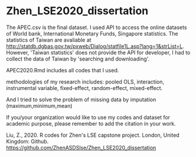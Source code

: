 # Zhen_LSE2020_dissertation
The APEC.csv is the final dataset. I used API to access the online datasets of World bank, International Monetary Funds, Singapore statistics. The statistics of Taiwan are avaliable at http://statdb.dgbas.gov.tw/pxweb/Dialog/statfile1L.asp?lang=1&strList=L. However, 'Taiwan statistics' does not provide the API for developer, I had to collect the data of Taiwan by 'searching and downloading'.

APEC2020.Rmd includes all codes that I used.

methodologies of my research includes: pooled OLS, interaction, instrumental variable, fixed-effect, random-effect, mixed-effect.

And I tried to solve the problem of missing data by imputation (maximum,minimum,mean)


If you/your organization would like to use my codes and dataset for academic purpose, please remember to add the citation in your work.

Liu, Z., 2020. R codes for Zhen's LSE capstone project. London, United Kingdom: Github. https://github.com/ZhenASDSlse/Zhen_LSE2020_dissertation
